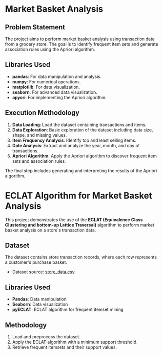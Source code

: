 # Market Basket Analysis

## Problem Statement
The project aims to perform market basket analysis using transaction data from a grocery store. The goal is to identify frequent item sets and generate association rules using the Apriori algorithm.

## Libraries Used
- **pandas**: For data manipulation and analysis.
- **numpy**: For numerical operations.
- **matplotlib**: For data visualization.
- **seaborn**: For advanced data visualization.
- **apyori**: For implementing the Apriori algorithm.

## Execution Methodology
1. **Data Loading**: Load the dataset containing transactions and items.
2. **Data Exploration**: Basic exploration of the dataset including data size, shape, and missing values.
3. **Item Frequency Analysis**: Identify top and least selling items.
4. **Date Analysis**: Extract and analyze the year, month, and day of transactions.
5. **Apriori Algorithm**: Apply the Apriori algorithm to discover frequent item sets and association rules.

The final step includes generating and interpreting the results of the Apriori algorithm.










# ECLAT Algorithm for Market Basket Analysis

This project demonstrates the use of the **ECLAT (Equivalence Class Clustering and bottom-up Lattice Traversal)** algorithm to perform market basket analysis on a store's transaction data.

## Dataset

The dataset contains store transaction records, where each row represents a customer's purchase basket.

- Dataset source: [store_data.csv](https://raw.githubusercontent.com/gitganeshnethi/Datasets/refs/heads/master/store_data.csv)

## Libraries Used

- **Pandas**: Data manipulation
- **Seaborn**: Data visualization
- **pyECLAT**: ECLAT algorithm for frequent itemset mining

## Methodology

1. Load and preprocess the dataset.
2. Apply the ECLAT algorithm with a minimum support threshold.
3. Retrieve frequent itemsets and their support values.
